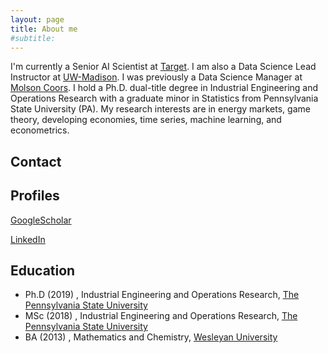 ```yaml
---
layout: page
title: About me
#subtitle: 
---
```


I'm currently a Senior AI Scientist at [Target](https://corporate.target.com/). I am also a Data Science Lead Instructor at [UW-Madison](https://www.wisc.edu/). I was previously a Data Science Manager at [Molson Coors](https://www.molsoncoors.com/). I hold a Ph.D. dual-title degree in Industrial Engineering and Operations Research with a graduate minor in Statistics from Pennsylvania State University (PA). My research interests are in energy markets, game theory, developing economies, time series, machine learning, and econometrics.

## Contact

## Profiles
[GoogleScholar](https://scholar.google.com/citations?user=4ftOp-EAAAAJ&hl=en)

[LinkedIn](https://www.linkedin.com/in/zvikomboreromatenga/)
## Education
   - Ph.D (2019) , Industrial Engineering and Operations Research, [The Pennsylvania State University](https://www.ime.psu.edu/)
   - MSc (2018) ,  Industrial Engineering and Operations Research, [The Pennsylvania State University](https://www.ime.psu.edu/)
   - BA (2013) , Mathematics and Chemistry,  [Wesleyan University](https://www.wesleyan.edu/)







